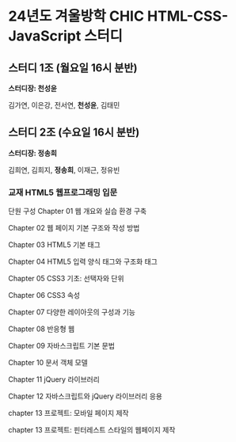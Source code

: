 # 24년도 겨울방학 CHIC HTML-CSS-JavaScript 스터디

## 스터디 1조 (월요일 16시 분반)
**스터디장: 천성윤**

 김가연, 이은강, 전서연, **천성윤**, 김태민


## 스터디 2조 (수요일 16시 분반)
**스터디장: 정송희**

 김희연, 김희지, **정송희**, 이재근, 정유빈

 ### 교재 HTML5 웹프로그래밍 입문
단원 구성
Chapter 01 웹 개요와 실습 환경 구축

Chapter 02 웹 페이지 기본 구조와 작성 방법

Chapter 03 HTML5 기본 태그

Chapter 04 HTML5 입력 양식 태그와 구조화 태그

Chapter 05 CSS3 기초: 선택자와 단위

Chapter 06 CSS3 속성

Chapter 07 다양한 레이아웃의 구성과 기능

Chapter 08 반응형 웹

Chapter 09 자바스크립트 기본 문법

Chapter 10 문서 객체 모델

Chapter 11 jQuery 라이브러리

Chapter 12 자바스크립트와 jQuery 라이브러리 응용

chapter 13 프로젝트: 모바일 페이지 제작

chapter 13 프로젝트: 핀터레스트 스타일의 웹페이지 제작
